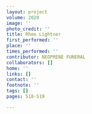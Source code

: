 ```yaml
---
layout: project
volume: 2020
image: ''
photo_credit: ''
title: Rhee Lightner
first_performed: ''
place: ''
times_performed: ''
contributor: NEOPRENE FUNERAL
collaborators: []
home: ''
links: []
contact: ''
footnote: ''
tags: []
pages: 518-519

---
```




